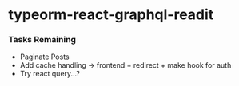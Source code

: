 # typeorm-react-graphql-readit

### Tasks Remaining

- Paginate Posts
- Add cache handling -> frontend + redirect + make hook for auth
- Try react query...?

